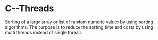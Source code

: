 # C--Threads
Sorting of a large array or list of random numeric values by using sorting algorithms.
The purpose is to reduce the sorting time and costs by using multi threads instead of single thread.
